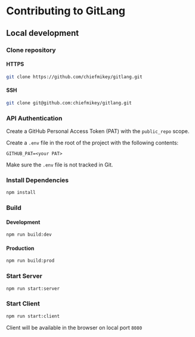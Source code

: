 # Contributing to GitLang

## Local development

### Clone repository

#### HTTPS

```sh
git clone https://github.com/chiefmikey/gitlang.git
```

#### SSH

```sh
git clone git@github.com:chiefmikey/gitlang.git
```

### API Authentication

Create a GitHub Personal Access Token (PAT) with the `public_repo` scope.

Create a `.env` file in the root of the project with the following contents:

```dotenv
GITHUB_PAT=<your PAT>
```

Make sure the `.env` file is not tracked in Git.

### Install Dependencies

```sh
npm install
```

### Build

#### Development

```sh
npm run build:dev
```

#### Production

```sh
npm run build:prod
```

### Start Server

```sh
npm run start:server
```

### Start Client

```sh
npm run start:client
```

Client will be available in the browser on local port `8080`
